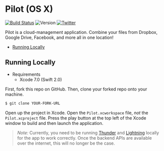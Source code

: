 # Pilot (OS X)
[![Build Status](https://travis-ci.org/RohanNagar/pilot-osx.svg?branch=master)](https://travis-ci.org/RohanNagar/pilot-osx)
![Version](https://img.shields.io/badge/version-dev-7f8c8d.svg)
[![Twitter](https://img.shields.io/badge/twitter-%40RohanNagar22-00aced.svg)](http://twitter.com/RohanNagar22)

Pilot is a cloud-management application. Combine your files from Dropbox, Google Drive, Facebook, and more all in one location!

* [Running Locally](#running-locally)

## Running Locally
- Requirements
  - Xcode 7.0 (Swift 2.0)

First, fork this repo on GitHub. Then, clone your forked repo onto your machine.

```bash
$ git clone YOUR-FORK-URL
```

Open up the project in Xcode. Open the `Pilot.xcworkspace` file, *not* the `Pilot.xcproject` file. Press the play button at the top left of the Xcode window to build and then launch the application.

> *Note:* Currently, you need to be running [Thunder](https://github.com/RohanNagar/thunder) and [Lightning](https://github.com/RohanNagar/lightning) locally for the app to work correctly. Once the backend APIs are available over the internet, this will no longer be the case.
